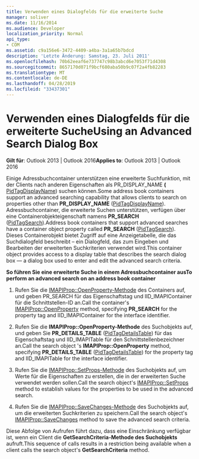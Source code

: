 ```yaml
---
title: Verwenden eines Dialogfelds für die erweiterte Suche
manager: soliver
ms.date: 11/16/2014
ms.audience: Developer
localization_priority: Normal
api_type:
- COM
ms.assetid: c9a156e6-3472-4409-a4ba-3a1a65b7bdcd
description: 'Letzte Änderung: Samstag, 23. Juli 2011'
ms.openlocfilehash: 70b62eeaf6e737747c98b3abcd6e7053f71d4308
ms.sourcegitcommit: 8657170d071f9bcf680aba50b9c07f2a4fb82283
ms.translationtype: MT
ms.contentlocale: de-DE
ms.lasthandoff: 04/28/2019
ms.locfileid: "33437301"
---
```

# <a name="using-an-advanced-search-dialog-box"></a><span data-ttu-id="333b2-103">Verwenden eines Dialogfelds für die erweiterte Suche</span><span class="sxs-lookup"><span data-stu-id="333b2-103">Using an Advanced Search Dialog Box</span></span>

  
  
<span data-ttu-id="333b2-104">**Gilt für**: Outlook 2013 | Outlook 2016</span><span class="sxs-lookup"><span data-stu-id="333b2-104">**Applies to**: Outlook 2013 | Outlook 2016</span></span> 
  
<span data-ttu-id="333b2-105">Einige Adressbuchcontainer unterstützen eine erweiterte Suchfunktion, mit der Clients nach anderen Eigenschaften als PR_DISPLAY_NAME **(** [PidTagDisplayName](pidtagdisplayname-canonical-property.md)) suchen können.</span><span class="sxs-lookup"><span data-stu-id="333b2-105">Some address book containers support an advanced searching capability that allows clients to search on properties other than **PR_DISPLAY_NAME** ([PidTagDisplayName](pidtagdisplayname-canonical-property.md)).</span></span> <span data-ttu-id="333b2-106">Adressbuchcontainer, die erweiterte Suchen unterstützen, verfügen über eine Containerobjekteigenschaft namens **PR_SEARCH** ([PidTagSearch](pidtagsearch-canonical-property.md)).</span><span class="sxs-lookup"><span data-stu-id="333b2-106">Address book containers that support advanced searches have a container object property called **PR_SEARCH** ([PidTagSearch](pidtagsearch-canonical-property.md)).</span></span> <span data-ttu-id="333b2-107">Dieses Containerobjekt bietet Zugriff auf eine Anzeigetabelle, die das Suchdialogfeld beschreibt – ein Dialogfeld, das zum Eingeben und Bearbeiten der erweiterten Suchkriterien verwendet wird.</span><span class="sxs-lookup"><span data-stu-id="333b2-107">This container object provides access to a display table that describes the search dialog box — a dialog box used to enter and edit the advanced search criteria.</span></span>
  
 <span data-ttu-id="333b2-108">**So führen Sie eine erweiterte Suche in einem Adressbuchcontainer aus**</span><span class="sxs-lookup"><span data-stu-id="333b2-108">**To perform an advanced search on an address book container**</span></span>
  
1. <span data-ttu-id="333b2-109">Rufen Sie die [IMAPIProp::OpenProperty-Methode](imapiprop-openproperty.md)  des Containers auf, und geben PR_SEARCH für das Eigenschaftstag und IID_IMAPIContainer für die Schnittstellen-ID an.</span><span class="sxs-lookup"><span data-stu-id="333b2-109">Call the container's [IMAPIProp::OpenProperty](imapiprop-openproperty.md) method, specifying **PR_SEARCH** for the property tag and IID_IMAPIContainer for the interface identifier.</span></span> 
    
2. <span data-ttu-id="333b2-110">Rufen Sie die **IMAPIProp::OpenProperty-Methode** des Suchobjekts auf, und geben Sie **PR_DETAILS_TABLE** ([PidTagDetailsTable](pidtagdetailstable-canonical-property.md)) für das Eigenschaftstag und IID_IMAPITable für den Schnittstellenbezeichner an.</span><span class="sxs-lookup"><span data-stu-id="333b2-110">Call the search object 's **IMAPIProp::OpenProperty** method, specifying **PR_DETAILS_TABLE** ([PidTagDetailsTable](pidtagdetailstable-canonical-property.md)) for the property tag and IID_IMAPITable for the interface identifier.</span></span> 
    
3. <span data-ttu-id="333b2-111">Rufen Sie die [IMAPIProp::SetProps-Methode](imapiprop-setprops.md) des Suchobjekts auf, um Werte für die Eigenschaften zu erstellen, die in der erweiterten Suche verwendet werden sollen.</span><span class="sxs-lookup"><span data-stu-id="333b2-111">Call the search object's [IMAPIProp::SetProps](imapiprop-setprops.md) method to establish values for the properties to be used in the advanced search.</span></span> 
    
4. <span data-ttu-id="333b2-112">Rufen Sie die [IMAPIProp::SaveChanges-Methode](imapiprop-savechanges.md) des Suchobjekts auf, um die erweiterten Suchkriterien zu speichern.</span><span class="sxs-lookup"><span data-stu-id="333b2-112">Call the search object's [IMAPIProp::SaveChanges](imapiprop-savechanges.md) method to save the advanced search criteria.</span></span> 
    
<span data-ttu-id="333b2-113">Diese Abfolge von Aufrufen führt dazu, dass eine Einschränkung verfügbar ist, wenn ein Client die **GetSearchCriteria-Methode des Suchobjekts** aufruft.</span><span class="sxs-lookup"><span data-stu-id="333b2-113">This sequence of calls results in a restriction being available when a client calls the search object's **GetSearchCriteria** method.</span></span> 
  

